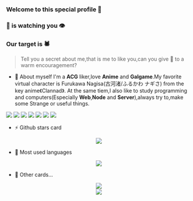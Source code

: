 ### Welcome to this special profile 👋
### 🦊 is watching you 👁️
### Our target is 🕷️
> Tell you a secret about me,that is me to like you,can you give 🦊 to a warm encouragement?
- 💬 About myself
I'm a **ACG** liker,love **Anime** and **Galgame**.My favorite virtual character is Furukawa Nagisa(古河渚/ふるかわ ナギさ) from the key anime《Clannad》.
At the same tiem,I also like to study programming and computers(Especially **Web**,**Node** and **Server**),always try to,make some Strange or useful things.

<!--
**BIYUEHU/biyuehu** is a ✨ _special_ ✨ repository because its `README.md` (this file) appears on your GitHub profile.

Here are some ideas to get you started:

- 🔭 I’m currently working on ...
- 🌱 I’m currently learning ...
- 👯 I’m looking to collaborate on ...
- 🤔 I’m looking for help with ...
- 💬 Ask me about ...
- 📫 How to reach me: ...
- 😄 Pronouns: ...
- ⚡ Fun fact: ...
-->

![](https://img.shields.io/badge/NODE-TypeScript-%230088FF)
![](https://img.shields.io/badge/System-Linux-%23BB00BB)
![](https://img.shields.io/badge/Server-PHP-%23FFBBBB)
![](https://img.shields.io/badge/AI-Pyhton-%2300FFAA)
![](https://img.shields.io/badge/Web-JavaScript-%23FFEE00)
![](https://img.shields.io/badge/Web-CSS-%2300AAFF)
![](https://img.shields.io/badge/Web-HTML5-%23FF8000)

- ⚡ Github stars card
<div align="center"> <img src="https://github-readme-stats.vercel.app/api?username=biyuehu&show_icons=true&theme=tokyonight" /> </div>

- 🌱 Most used languages
<div align="center"> <img src="https://github-readme-stats.vercel.app/api/top-langs/?username=biyuehu" /> </div>

- 🤔 Other cards...
<div align="center"> <img src="https://github-readme-streak-stats.herokuapp.com/?user=biyuehu" /> </div>

<div align="center"> <img src="https://github-readme-activity-graph.vercel.app/graph?username=biyuehu&theme=xcode" /> </div>
